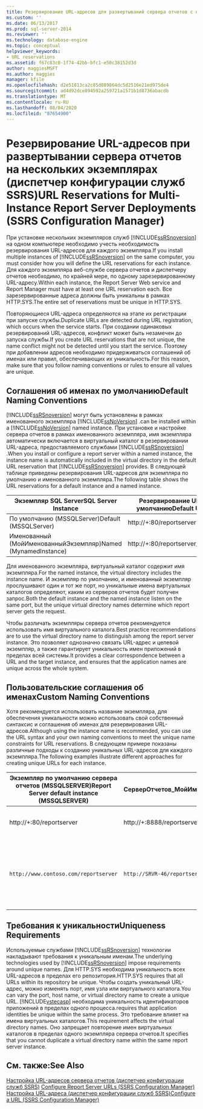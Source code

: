 ```yaml
---
title: Резервирование URL-адресов для развертываний сервера отчетов с несколькими экземплярами (службы SSRS Configuration Manager) | Документация Майкрософт
ms.custom: ''
ms.date: 06/13/2017
ms.prod: sql-server-2014
ms.reviewer: ''
ms.technology: database-engine
ms.topic: conceptual
helpviewer_keywords:
- URL reservations
ms.assetid: f67c83c0-1f74-42bb-bfc1-e50c38152d3d
author: maggiesMSFT
ms.author: maggies
manager: kfile
ms.openlocfilehash: d2e51813ca2c85d089864dc5d2516e21ed975de4
ms.sourcegitcommit: ad4d92dce894592a259721a1571b1d8736abacdb
ms.translationtype: MT
ms.contentlocale: ru-RU
ms.lasthandoff: 08/04/2020
ms.locfileid: "87654900"
---
```

# <a name="url-reservations-for-multi-instance-report-server-deployments--ssrs-configuration-manager"></a><span data-ttu-id="829a7-102">Резервирование URL-адресов при развертывании сервера отчетов на нескольких экземплярах (диспетчер конфигурации служб SSRS)</span><span class="sxs-lookup"><span data-stu-id="829a7-102">URL Reservations for Multi-Instance Report Server Deployments  (SSRS Configuration Manager)</span></span>
  <span data-ttu-id="829a7-103">При установке нескольких экземпляров служб [!INCLUDE[ssRSnoversion](../../includes/ssrsnoversion-md.md)] на одном компьютере необходимо учесть необходимость резервирования URL-адресов для каждого экземпляра.</span><span class="sxs-lookup"><span data-stu-id="829a7-103">If you install multiple instances of [!INCLUDE[ssRSnoversion](../../includes/ssrsnoversion-md.md)] on the same computer, you must consider how you will define the URL reservations for each instance.</span></span> <span data-ttu-id="829a7-104">Для каждого экземпляра веб-службе сервера отчетов и диспетчеру отчетов необходимо, по крайней мере, по одному зарезервированному URL-адресу.</span><span class="sxs-lookup"><span data-stu-id="829a7-104">Within each instance, the Report Server Web service and Report Manager must have at least one URL reservation each.</span></span> <span data-ttu-id="829a7-105">Все зарезервированные адреса должны быть уникальны в рамках HTTP.SYS.</span><span class="sxs-lookup"><span data-stu-id="829a7-105">The entire set of reservations must be unique in HTTP.SYS.</span></span>  
  
 <span data-ttu-id="829a7-106">Повторяющиеся URL-адреса определяются на этапе их регистрации при запуске службы.</span><span class="sxs-lookup"><span data-stu-id="829a7-106">Duplicate URLs are detected during URL registration, which occurs when the service starts.</span></span> <span data-ttu-id="829a7-107">При создании одинаковых резервирований URL-адресов, конфликт может быть незамечен до запуска службы.</span><span class="sxs-lookup"><span data-stu-id="829a7-107">If you create URL reservations that are not unique, the name conflict might not be detected until you start the service.</span></span> <span data-ttu-id="829a7-108">Поэтому при добавлении адресов необходимо придерживаться соглашений об именах или правил, обеспечивающих их уникальность.</span><span class="sxs-lookup"><span data-stu-id="829a7-108">For this reason, make sure that you follow naming conventions or rules to ensure all values are unique.</span></span>  
  
## <a name="default-naming-conventions"></a><span data-ttu-id="829a7-109">Соглашения об именах по умолчанию</span><span class="sxs-lookup"><span data-stu-id="829a7-109">Default Naming Conventions</span></span>  
 [!INCLUDE[ssRSnoversion](../../includes/ssrsnoversion-md.md)] <span data-ttu-id="829a7-110">могут быть установлены в рамках именованного экземпляра [!INCLUDE[ssNoVersion](../../includes/ssnoversion-md.md)] .</span><span class="sxs-lookup"><span data-stu-id="829a7-110">can be installed within a [!INCLUDE[ssNoVersion](../../includes/ssnoversion-md.md)] named instance.</span></span> <span data-ttu-id="829a7-111">При установке и настройке сервера отчетов в рамках именованного экземпляра, имя экземпляра автоматически включается в виртуальный каталог в резервировании URL-адреса, предоставляемого службами [!INCLUDE[ssRSnoversion](../../includes/ssrsnoversion-md.md)] .</span><span class="sxs-lookup"><span data-stu-id="829a7-111">When you install or configure a report server within a named instance, the instance name is automatically included in the virtual directory in the default URL reservation that [!INCLUDE[ssRSnoversion](../../includes/ssrsnoversion-md.md)] provides.</span></span> <span data-ttu-id="829a7-112">В следующей таблице приведены резервирования URL-адресов для экземпляра по умолчанию и именованного экземпляра.</span><span class="sxs-lookup"><span data-stu-id="829a7-112">The following table shows the URL reservations for a default instance and a named instance.</span></span>  
  
|<span data-ttu-id="829a7-113">Экземпляр SQL Server</span><span class="sxs-lookup"><span data-stu-id="829a7-113">SQL Server Instance</span></span>|<span data-ttu-id="829a7-114">Резервирование URL-адресов по умолчанию</span><span class="sxs-lookup"><span data-stu-id="829a7-114">Default URL Reservation</span></span>|  
|-------------------------|-----------------------------|  
|<span data-ttu-id="829a7-115">По умолчанию (MSSQLServer)</span><span class="sxs-lookup"><span data-stu-id="829a7-115">Default (MSSQLServer)</span></span>|http://+:80/reportserver|  
|<span data-ttu-id="829a7-116">Именованный (МойИменованныйЭкземпляр)</span><span class="sxs-lookup"><span data-stu-id="829a7-116">Named (MynamedInstance)</span></span>|http://+:80/reportserver_MyNamedInstance|  
  
 <span data-ttu-id="829a7-117">Для именованного экземпляра, виртуальный каталог содержит имя экземпляра.</span><span class="sxs-lookup"><span data-stu-id="829a7-117">For the named instance, the virtual directory includes the instance name.</span></span> <span data-ttu-id="829a7-118">И экземпляр по умолчанию, и именованный экземпляр прослушивают один и тот же порт, но уникальные имена виртуальных каталогов определяют, каким из серверов отчетов будет получен запрос.</span><span class="sxs-lookup"><span data-stu-id="829a7-118">Both the default instance and the named instance listen on the same port, but the unique virtual directory names determine which report server gets the request.</span></span>  
  
 <span data-ttu-id="829a7-119">Чтобы различать экземпляры сервера отчетов рекомендуется использовать имя виртуального каталога.</span><span class="sxs-lookup"><span data-stu-id="829a7-119">Best practice recommendations are to use the virtual directory name to distinguish among the report server instance.</span></span> <span data-ttu-id="829a7-120">Это позволяет однозначно связать URL-адрес и целевой экземпляр, а также гарантирует уникальность имен приложений в пределах всей системы.</span><span class="sxs-lookup"><span data-stu-id="829a7-120">It provides a clear correspondence between a URL and the target instance, and ensures that the application names are unique across the whole system.</span></span>  
  
## <a name="custom-naming-conventions"></a><span data-ttu-id="829a7-121">Пользовательские соглашения об именах</span><span class="sxs-lookup"><span data-stu-id="829a7-121">Custom Naming Conventions</span></span>  
 <span data-ttu-id="829a7-122">Хотя рекомендуется использовать название экземпляра, для обеспечения уникальности можно использовать свой собственный синтаксис и соглашения об именах для резервирования URL-адресов.</span><span class="sxs-lookup"><span data-stu-id="829a7-122">Although using the instance name is recommended, you can use the URL syntax and your own naming conventions to meet the unique name constraints for URL reservations.</span></span> <span data-ttu-id="829a7-123">В следующем примере показаны различные подходы к созданию уникальных URL-адресов для каждого экземпляра.</span><span class="sxs-lookup"><span data-stu-id="829a7-123">The following examples illustrate different approaches for creating unique URLs for each instance.</span></span>  
  
|<span data-ttu-id="829a7-124">Экземпляр по умолчанию сервера отчетов (MSSQLSERVER)</span><span class="sxs-lookup"><span data-stu-id="829a7-124">Report Server default instance (MSSQLSERVER)</span></span>|<span data-ttu-id="829a7-125">СерверОтчетов_МойИменованныйЭкземпляр</span><span class="sxs-lookup"><span data-stu-id="829a7-125">ReportServer_MyNamedInstance</span></span>|<span data-ttu-id="829a7-126">Уникальность</span><span class="sxs-lookup"><span data-stu-id="829a7-126">Uniqueness</span></span>|  
|----------------------------------------------------|-----------------------------------|----------------|  
|http://+:80/reportserver|http://+:8888/reportserver|<span data-ttu-id="829a7-127">Каждый экземпляр прослушивает отдельный порт</span><span class="sxs-lookup"><span data-stu-id="829a7-127">Each instance listens on a different port.</span></span>|  
|`http://www.contoso.com/reportserver`|`http://SRVR-46/reportserver`|<span data-ttu-id="829a7-128">Каждый экземпляр отвечает различным именам сервера (полному имени домена и имени компьютера).</span><span class="sxs-lookup"><span data-stu-id="829a7-128">Each instance responds to different server names (fully qualified domain name, and machine name).</span></span>|  
  
## <a name="uniqueness-requirements"></a><span data-ttu-id="829a7-129">Требования к уникальности</span><span class="sxs-lookup"><span data-stu-id="829a7-129">Uniqueness Requirements</span></span>  
 <span data-ttu-id="829a7-130">Используемые службами [!INCLUDE[ssRSnoversion](../../includes/ssrsnoversion-md.md)] технологии накладывают требования к уникальным именам.</span><span class="sxs-lookup"><span data-stu-id="829a7-130">The underlying technologies used by [!INCLUDE[ssRSnoversion](../../includes/ssrsnoversion-md.md)] impose requirements around unique names.</span></span> <span data-ttu-id="829a7-131">Для HTTP.SYS необходима уникальность всех URL-адресов в пределах его репозитория.</span><span class="sxs-lookup"><span data-stu-id="829a7-131">HTTP.SYS requires that all URLs within its repository be unique.</span></span> <span data-ttu-id="829a7-132">Чтобы создать уникальный URL-адрес, можно изменять порт, имя узла или виртуального каталога.</span><span class="sxs-lookup"><span data-stu-id="829a7-132">You can vary the port, host name, or virtual directory name to create a unique URL.</span></span> [!INCLUDE[vstecasp](../../includes/vstecasp-md.md)] <span data-ttu-id="829a7-133">необходима уникальность идентификаторов приложений в пределах одного процесса.</span><span class="sxs-lookup"><span data-stu-id="829a7-133">requires that application identities be unique within the same process.</span></span> <span data-ttu-id="829a7-134">Это требование влияет на имена виртуальных каталогов.</span><span class="sxs-lookup"><span data-stu-id="829a7-134">This requirement affects the virtual directory names.</span></span> <span data-ttu-id="829a7-135">Оно запрещает повторение имен виртуальных каталогов в пределах одного экземпляра сервера отчетов.</span><span class="sxs-lookup"><span data-stu-id="829a7-135">It specifies that you cannot duplicate a virtual directory name within the same report server instance.</span></span>  
  
## <a name="see-also"></a><span data-ttu-id="829a7-136">См. также:</span><span class="sxs-lookup"><span data-stu-id="829a7-136">See Also</span></span>  
 <span data-ttu-id="829a7-137">[Настройка URL-адресов сервера отчетов (диспетчер конфигурации служб SSRS)](configure-report-server-urls-ssrs-configuration-manager.md) </span><span class="sxs-lookup"><span data-stu-id="829a7-137">[Configure Report Server URLs  &#40;SSRS Configuration Manager&#41;](configure-report-server-urls-ssrs-configuration-manager.md) </span></span>  
 [<span data-ttu-id="829a7-138">Настройка URL-адреса (диспетчер конфигурации служб SSRS)</span><span class="sxs-lookup"><span data-stu-id="829a7-138">Configure a URL  &#40;SSRS Configuration Manager&#41;</span></span>](configure-a-url-ssrs-configuration-manager.md)  
  
  
